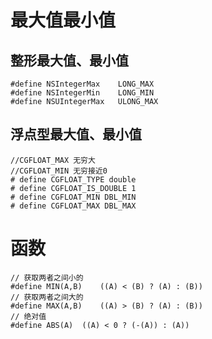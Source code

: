 #  最大值最小值

## 整形最大值、最小值

```
#define NSIntegerMax    LONG_MAX
#define NSIntegerMin    LONG_MIN
#define NSUIntegerMax   ULONG_MAX
```

## 浮点型最大值、最小值

```
//CGFLOAT_MAX 无穷大
//CGFLOAT_MIN 无穷接近0
# define CGFLOAT_TYPE double
# define CGFLOAT_IS_DOUBLE 1
# define CGFLOAT_MIN DBL_MIN
# define CGFLOAT_MAX DBL_MAX
```



# 函数

```
// 获取两者之间小的
#define MIN(A,B)    ((A) < (B) ? (A) : (B))
// 获取两者之间大的
#define MAX(A,B)    ((A) > (B) ? (A) : (B))
// 绝对值
#define ABS(A)  ((A) < 0 ? (-(A)) : (A))
```

